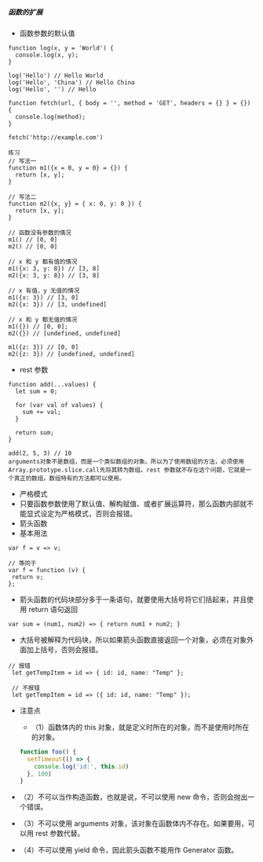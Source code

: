 ##### 函数的扩展

- 函数参数的默认值

```
function log(x, y = 'World') {
  console.log(x, y);
}

log('Hello') // Hello World
log('Hello', 'China') // Hello China
log('Hello', '') // Hello
```

```
function fetch(url, { body = '', method = 'GET', headers = {} } = {}) {
  console.log(method);
}

fetch('http://example.com')
```

```
练习
// 写法一
function m1({x = 0, y = 0} = {}) {
  return [x, y];
}

// 写法二
function m2({x, y} = { x: 0, y: 0 }) {
  return [x, y];
}

// 函数没有参数的情况
m1() // [0, 0]
m2() // [0, 0]

// x 和 y 都有值的情况
m1({x: 3, y: 8}) // [3, 8]
m2({x: 3, y: 8}) // [3, 8]

// x 有值，y 无值的情况
m1({x: 3}) // [3, 0]
m2({x: 3}) // [3, undefined]

// x 和 y 都无值的情况
m1({}) // [0, 0];
m2({}) // [undefined, undefined]

m1({z: 3}) // [0, 0]
m2({z: 3}) // [undefined, undefined]
```

- rest 参数

```
function add(...values) {
  let sum = 0;

  for (var val of values) {
    sum += val;
  }

  return sum;
}

add(2, 5, 3) // 10
arguments对象不是数组，而是一个类似数组的对象。所以为了使用数组的方法，必须使用Array.prototype.slice.call先将其转为数组。rest 参数就不存在这个问题，它就是一个真正的数组，数组特有的方法都可以使用。
```

- 严格模式
- 只要函数参数使用了默认值、解构赋值、或者扩展运算符，那么函数内部就不能显式设定为严格模式，否则会报错。
- 箭头函数
- 基本用法

```
var f = v => v;

// 等同于
var f = function (v) {
 return v;
};
```

- 箭头函数的代码块部分多于一条语句，就要使用大括号将它们括起来，并且使用 return 语句返回

```
var sum = (num1, num2) => { return num1 + num2; }
```

- 大括号被解释为代码块，所以如果箭头函数直接返回一个对象，必须在对象外面加上括号，否则会报错。

```
// 报错
 let getTempItem = id => { id: id, name: "Temp" };

 // 不报错
 let getTempItem = id => ({ id: id, name: "Temp" });
```

- 注意点

  - （1）函数体内的 this 对象，就是定义时所在的对象，而不是使用时所在的对象。

  ```js
  function foo() {
    setTimeout(() => {
      console.log('id:', this.id)
    }, 100)
  }
  ```

- （2）不可以当作构造函数，也就是说，不可以使用 new 命令，否则会抛出一个错误。

- （3）不可以使用 arguments 对象，该对象在函数体内不存在。如果要用，可以用 rest 参数代替。

- （4）不可以使用 yield 命令，因此箭头函数不能用作 Generator 函数。

